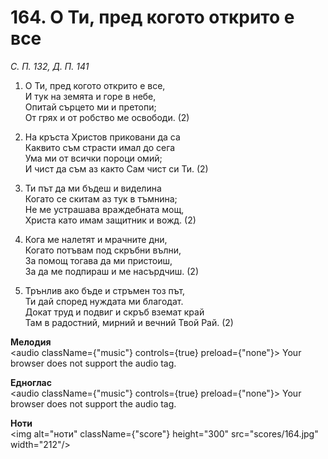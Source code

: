 # 164. О Ти, пред когото открито е все  

*С. П. 132, Д. П. 141*  

1. О Ти, пред когото открито е все,  
И тук на земята и горе в небе,  
Опитай сърцето ми и претопи;  
От грях и от робство ме освободи. (2)  

2. На кръста Христов приковани да са  
Каквито съм страсти имал до сега  
Ума ми от всички пороци омий;  
И чист да съм аз както Сам чист си Ти. (2)  

3. Ти път да ми бъдеш и виделина  
Когато се скитам аз тук в тъмнина;  
Не ме устрашава враждебната мощ,  
Христа като имам защитник и вожд. (2)  

4. Кога ме налетят и мрачните дни,  
Когато потъвам под скръбни вълни,  
За помощ тогава да ми пристоиш,  
За да ме подпираш и ме насърдчиш. (2)  

5. Трънлив ако бъде и стръмен тоз път,  
Ти дай според нуждата ми благодат.  
Докат труд и подвиг и скръб вземат край  
Там в радостний, мирний и вечний Твой Рай. (2)  

__Мелодия__  
<audio className={"music"} controls={true} preload={"none"}><source src="mp3/164.mp3" type="audio/mpeg"/>
Your browser does not support the audio tag.
</audio>  

__Едноглас__  
<audio className={"music"} controls={true} preload={"none"}><source src="transp/164.mp3" type="audio/mpeg"/>
Your browser does not support the audio tag.
</audio>  

__Ноти__  
<img alt="ноти" className={"score"} height="300" src="scores/164.jpg" width="212"/>
